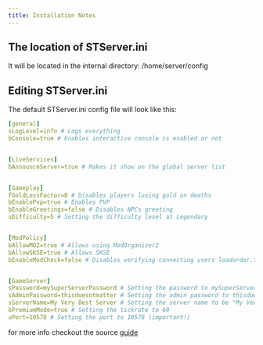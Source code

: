 ```yaml
---
title: Installation Notes
---
```


## The location of STServer.ini

It will be located in the internal directory:
/home/server/config

## Editing STServer.ini

The default STServer.ini config file will look like this:

```yaml
[general]
sLogLevel=info # Logs everything
bConsole=true # Enables interactive console is enabled or not


[LiveServices]
bAnnounceServer=true # Makes it show on the global server list


[Gameplay]
fGoldLossFactor=0 # Disables players losing gold on deaths
bEnablePvp=true # Enables PVP
bEnableGreetings=false # Disables NPCs greeting
uDifficulty=5 # Setting the difficulty level at Legendary


[ModPolicy]
bAllowMO2=true # Allows using ModOrganizer2
bAllowSKSE=true # Allows SKSE
bEnableModCheck=false # Disables verifying connecting users loadorder.txt (more on that later)


[GameServer]
sPassword=mySuperServerPassword # Setting the password to mySuperServerPassword
sAdminPassword=thisdoesntmatter # Setting the admin password to thisdoesntmatter
sServerName=My Very Best Server # Setting the server name to be "My Very Best Server"
bPremiumMode=true # Setting the tickrate to 60
uPort=10578 # Setting the port to 10578 (important!)
```

for more info checkout the source [guide](https://wiki.tiltedphoques.com/tilted-online/truecharts/guides/server-guide/server-configuration)
